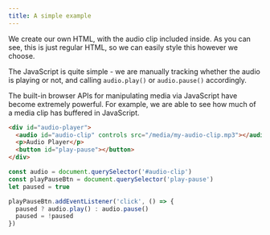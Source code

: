 ```yaml
---
title: A simple example
---
```


<div class="panels">
<div>

We create our own HTML, with the audio clip included inside. As you can see, this is just regular HTML, so we can easily style this however we choose.

The JavaScript is quite simple - we are manually tracking whether the audio is playing or not, and calling `audio.play()` or `audio.pause()` accordingly.

The built-in browser APIs for manipulating media via JavaScript have become extremely powerful. For example, we are able to see how much of a media clip has buffered in JavaScript.

</div>
<div>

~~~html
<div id="audio-player">
  <audio id="audio-clip" controls src="/media/my-audio-clip.mp3"></audio>
  <p>Audio Player</p>
  <button id="play-pause"></button>
</div>
~~~

~~~js
const audio = document.querySelector('#audio-clip')
const playPauseBtn = document.querySelector('play-pause')
let paused = true

playPauseBtn.addEventListener('click', () => {
  paused ? audio.play() : audio.pause()
  paused = !paused
})
~~~

</div>
</div>